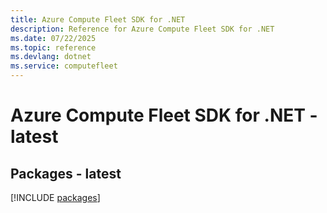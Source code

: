 ```yaml
---
title: Azure Compute Fleet SDK for .NET
description: Reference for Azure Compute Fleet SDK for .NET
ms.date: 07/22/2025
ms.topic: reference
ms.devlang: dotnet
ms.service: computefleet
---
```

# Azure Compute Fleet SDK for .NET - latest
## Packages - latest
[!INCLUDE [packages](compute-fleet-index.md)]